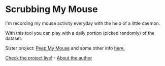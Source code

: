 # Scrubbing My Mouse



I'm recording my mouse activity everyday with the help of a little daemon.

With this tool you can play with a daily portion (picked randomly) of the dataset.

Sister project: <a href="https://fabiofranchino.com/peep_my_mouse">Peep My Mouse</a> and some other info <a href="https://fabiofranchino.com/blog/nodejs-canvas-d3js-first-date/">here.</a>

[Check the project live!](https://fabiofranchino.com/scrubbing_my_mouse) - [About the author](https://fabiofranchino.com/blog)